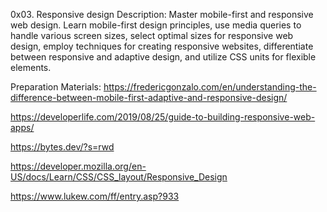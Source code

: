 0x03. Responsive design
Description: Master mobile-first and responsive web design. Learn mobile-first design principles, use media queries to handle various screen sizes, select optimal sizes for responsive web design, employ techniques for creating responsive websites, differentiate between responsive and adaptive design, and utilize CSS units for flexible elements.

Preparation Materials: 
https://fredericgonzalo.com/en/understanding-the-difference-between-mobile-first-adaptive-and-responsive-design/

https://developerlife.com/2019/08/25/guide-to-building-responsive-web-apps/

https://bytes.dev/?s=rwd

https://developer.mozilla.org/en-US/docs/Learn/CSS/CSS_layout/Responsive_Design

https://www.lukew.com/ff/entry.asp?933

